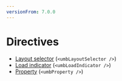 ```yaml
---
versionFrom: 7.0.0
---
```


# Directives

- [Layout selector](umbLayoutSelector/) (`<umbLayoutSelector />`)
- [Load indicator](umbLoadIndicator/) (`<umbLoadIndicator />`)
- [Property](umbProperty/) (`<umbProperty />`)
